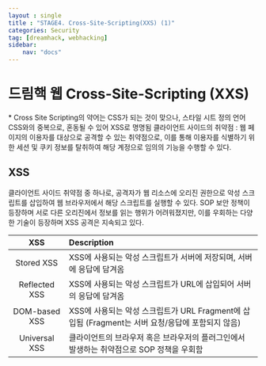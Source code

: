 ```yaml
---
layout : single
title : "STAGE4. Cross-Site-Scripting(XXS) (1)"
categories: Security
tag: [dreamhack, webhacking]
sidebar:
    nav: "docs"
---
```

# 드림핵 웹 Cross-Site-Scripting (XXS)
\* Cross Site Scripting의 약어는 CSS가 되는 것이 맞으나, 스타일 시트 정의 언어 CSS와의 중복으로, 혼동될 수 있어 XSS로 명명됨
클라이언트 사이드의 취약점 : 웹 페이지의 이용자를 대상으로 공격할 수 있는 취약점으로, 이를 통해 이용자를 식별하기 위한 세션 및 쿠키 정보를 탈취하여 해당 계정으로 임의의 기능을 수행할 수 있다.

## XSS
클라이언트 사이드 취약점 중 하나로, 공격자가 웹 리소스에 오리진 권한으로 악성 스크립트를 삽입하여 웹 브라우저에서 해당 스크립트를 실행할 수 있다. SOP 보안 정책이 등장하며 서로 다른 오리진에서 정보를 읽는 행위가 어려워졌지만, 이를 우회하는 다양한 기술이 등장하며 XSS 공격은 지속되고 있다.


|XSS|Description|
|:------:|:---|
|Stored XSS|XSS에 사용되는 악성 스크립트가 서버에 저장되며, 서버에 응답에 담겨옴|
|Reflected XSS|XSS에 사용되는 악성 스크립트가 URL에 삽입되어 서버의 응답에 담겨옴|
|DOM-based XSS|XSS에 사용되는 악성 스크립트가 URL Fragment에 삽입됨 (Fragment는 서버 요청/응답에 포함되지 않음)|
|Universal XSS|클라이언트의 브라우저 혹은 브라우저의 플러그인에서 발생하는 취약점으로 SOP 정책을 우회함|